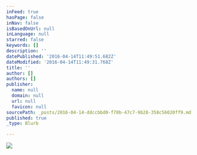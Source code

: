 ```yaml
---
inFeed: true
hasPage: false
inNav: false
isBasedOnUrl: null
inLanguage: null
starred: false
keywords: []
description: ''
datePublished: '2016-04-14T11:49:51.682Z'
dateModified: '2016-04-14T11:49:31.768Z'
title: ''
author: []
authors: []
publisher:
  name: null
  domain: null
  url: null
  favicon: null
sourcePath: _posts/2016-04-14-ddccbbd0-f70b-47c7-9b28-358c56020ff9.md
published: true
_type: Blurb

---
```

![](https://the-grid-user-content.s3-us-west-2.amazonaws.com/89494495-9dce-4700-85e8-f1294b9555d5.png)